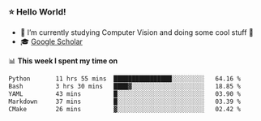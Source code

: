 ### ⭐️ Hello World!

<!--
**hologerry/hologerry** is a ✨ _special_ ✨ repository because its `README.md` (this file) appears on your GitHub profile.

Here are some ideas to get you started:

- 🔭 I’m currently working and studying on Computer Vision
- 🌱 I’m currently learning at Peking University
- 💬 Ask me about 
- 📫 How to reach me: E-mail
- 😄 Pronouns: he/his
- ⚡ Fun fact: Music is the Power
-->


- 🔭 I’m currently studying Computer Vision and doing some cool stuff 🤖
- 🎓 [Google Scholar](https://scholar.google.com/citations?user=3ykqW9wAAAAJ&hl=en)


📊 **This week I spent my time on**

<!--START_SECTION:waka-->

```txt
Python       11 hrs 55 mins  ████████████████░░░░░░░░░   64.16 %
Bash         3 hrs 30 mins   ████▓░░░░░░░░░░░░░░░░░░░░   18.85 %
YAML         43 mins         █░░░░░░░░░░░░░░░░░░░░░░░░   03.90 %
Markdown     37 mins         █░░░░░░░░░░░░░░░░░░░░░░░░   03.39 %
CMake        26 mins         ▓░░░░░░░░░░░░░░░░░░░░░░░░   02.42 %
```

<!--END_SECTION:waka-->
